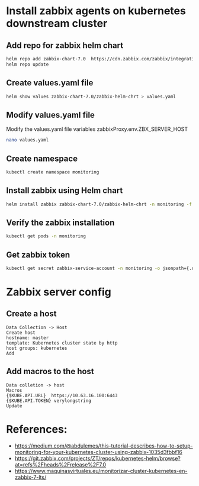 # Install zabbix agents on kubernetes downstream cluster

## Add repo for zabbix helm chart
```sh
helm repo add zabbix-chart-7.0  https://cdn.zabbix.com/zabbix/integrations/kubernetes-helm/7.0
helm repo update
```

## Create values.yaml file
```sh
helm show values zabbix-chart-7.0/zabbix-helm-chrt > values.yaml
```
## Modify values.yaml file

Modify the values.yaml file variables zabbixProxy.env.ZBX_SERVER_HOST
```sh
nano values.yaml
```

## Create namespace
```sh
kubectl create namespace monitoring
```

## Install zabbix using Helm chart
```sh
helm install zabbix zabbix-chart-7.0/zabbix-helm-chrt -n monitoring -f values.yaml
```


## Verify the zabbix installation
```sh
kubectl get pods -n monitoring
```

## Get zabbix token
```sh
kubectl get secret zabbix-service-account -n monitoring -o jsonpath={.data.token} | base64 -d
```


# Zabbix server config

## Create a host
```
Data Collection -> Host
Create host
hostname: master
template: Kubernetes cluster state by http
host groups: kubernetes
Add
```
## Add macros to the host
```
Data colletion -> host
Macros
{$KUBE.API.URL}  https://10.63.16.100:6443
{$KUBE.API.TOKEN} verylongstring
Update
```


# References:
- https://medium.com/@abdulemes/this-tutorial-describes-how-to-setup-monitoring-for-your-kubernetes-cluster-using-zabbix-1035d3fbbf16
- https://git.zabbix.com/projects/ZT/repos/kubernetes-helm/browse?at=refs%2Fheads%2Frelease%2F7.0
- https://www.maquinasvirtuales.eu/monitorizar-cluster-kubernetes-en-zabbix-7-lts/
